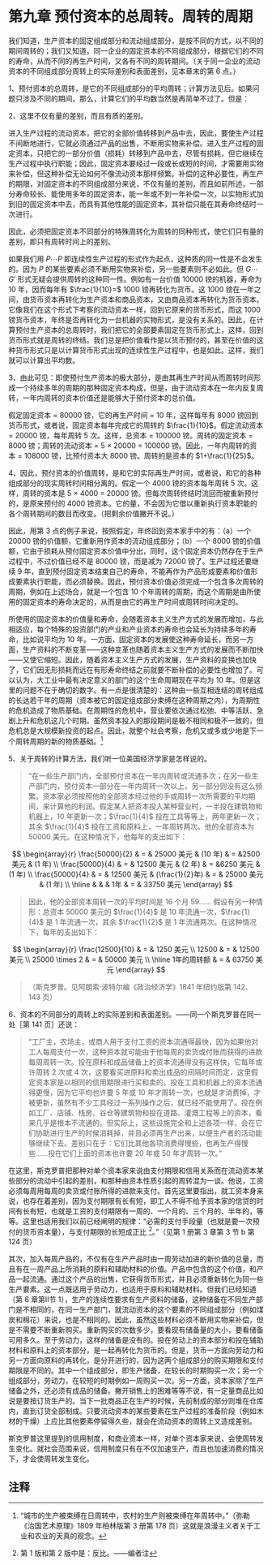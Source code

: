 <div class="annotate" markdown>

# 第九章 预付资本的总周转。周转的周期

我们知道，生产资本的固定组成部分和流动组成部分，是按不同的方式，以不同的期间周转的；我们又知道，同一企业的固定资本的不同组成部分，根据它们的不同的寿命，从而不同的再生产时间，又各有不同的周转期间。（关于同一企业的流动资本的不同组成部分周转上的实际差别和表面差别，见本章末的第 6 点。）

1、预付资本的总周转，是它的不同组成部分的平均周转；计算方法见后。如果问题只涉及不同的期间，那么，计算它们的平均数当然是再简单不过了。但是：

2、这里不仅有量的差别，而且有质的差别。

进入生产过程的流动资本，把它的全部价值转移到产品中去，因此，要使生产过程不间断地进行，它就必须通过产品的出售，不断用实物来补偿。进入生产过程的固定资本，只把它的一部分价值（损耗）转移到产品中去，尽管有损耗，但它继续在生产过程中执行职能；因此，固定资本要经过一段或长或短的时间，才需要用实物来补偿，但这种补偿无论如何不像流动资本那样频繁。补偿的这种必要性，再生产的期限，对固定资本的不同组成部分来说，不仅有量的差别，而且如前所述，一部分寿命较长、能使用多年的固定资本，能一年或不到一年补偿一次，以实物形式加到旧的固定资本中去，而具有其他性能的固定资本，其补偿只能在其寿命终结时一次进行。

因此，必须把固定资本不同部分的特殊周转化为周转的同种形式，使它们只有量的差别，即只有周转时间上的差别。

如果我们用 $P \cdots P$ 即连续性生产过程的形式作为起点，这种质的同一性是不会发生的。因为 $P$ 的某些要素必须不断用实物来补偿，另一些要素则不必如此。但 $G \cdots G'$ 形式无疑会提供周转的这种同一性。例如有一台价值 10000 镑的机器，寿命为 10 年，因而每年有 $\frac{1}{10}=$ 1000 镑再转化为货币。这 1000 镑在一年之间，由货币资本再转化为生产资本和商品资本，又由商品资本再转化为货币资本。它像我们在这个形式下考察的流动资本一样，回到它原来的货币形式，而这 1000 镑货币资本，年终是否再转化为一台机器的实物形式，是没有关系的。因此，在计算预付生产资本的总周转时，我们把它的全部要素固定在货币形式上，这样，回到货币形式就是周转的终结。我们总是把价值看作是以货币预付的，甚至在价值的这种货币形式只是以计算货币形式出现的连续性生产过程中，也是如此。这样，我们就可以计算出平均数。

3、由此可见：即使预付生产资本的极大部分，是由其再生产时间从而周转时间形成一个持续多年的周期的那种固定资本构成，但是，由于流动资本在一年内反复周转，一年内周转的资本价值还是能够大于预付资本的总价值。

假定固定资本 $=$ 80000 镑，它的再生产时间 $=$ 10 年，这样每年有 8000 镑回到货币形式，或者说，固定资本每年完成它的周转的 $\frac{1}{10}$。假定流动资本 $=$ 20000 镑，每年周转 5 次。这样，总资本 $=$ 100000 镑。周转的固定资本 $=$ 8000 镑；周转的流动资本 $=$ 5 $\times$ 20000 $=$ 100000 镑。因此，一年内周转的资本 $=$ 108000 镑，比预付资本大 8000 镑。周转的是资本的 $1+\frac{1}{25}$。

4、因此，预付资本的价值周转，是和它的实际再生产时间，或者说，和它的各种组成部分的现实周转时间相分离的。假定一个 4000 镑的资本每年周转 5 次。这样，周转的资本是 5 $\times$ 4000 $=$ 20000 镑。但每次周转终结时流回而被重新预付的，是原来预付的 4000 镑资本。它的量，不会因为它借以重新执行资本职能的各个周转期间的数目而改变。（把剩余价值撇开不说。）

因此，用第 3 点的例子来说，按照假定，年终回到资本家手中的有：（a）一个 20000 镑的价值额，它重新用作资本的流动组成部分；（b）一个 8000 镑的价值额，它由于损耗从预付固定资本价值中分出，同时，这个固定资本仍然存在于生产过程中，不过价值已经不是 80000 镑，而是减为 72000 镑了。生产过程还要继续 9 年，直到预付固定资本结束自己的寿命，不能再作为产品形成要素和价值形成要素执行职能，而必须替换。因此，预付资本价值必须完成一个包含多次周转的周期，例如在上述场合，就是一个包含 10 个年周转的周期，而这个周期是由所使用的固定资本的寿命决定的，从而是由它的再生产时间或周转时间决定的。

所使用的固定资本的价值量和寿命，会随着资本主义生产方式的发展而增加，与此相适应，每个特殊的投资部门的产业和产业资本的寿命也会延长为持续多年的寿命，比如说平均为 10 年。一方面，固定资本的发展使这种寿命延长，而另一方面，生产资料的不断变革——这种变革也随着资本主义生产方式的发展而不断加快——又使它缩短。因此，随着资本主义生产方式的发展，生产资料的变换也加快了，它们因无形损耗而远在有形寿命终结之前就要不断补偿的必要性也增加了。可以认为，大工业中最有决定意义的部门的这个生命周期现在平均为 10 年。但是这里的问题不在于确切的数字。有一点是很清楚的：这种由一些互相连结的周转组成的长达若干年的周期（资本被它的固定组成部分束缚在这种周期之内），为周期性的危机造成了物质基础。在周期性的危机中，营业要依次通过松弛、中等活跃、急剧上升和危机这几个时期。虽然资本投入的那段期间是极不相同和极不一致的，但危机总是大规模新投资的起点。因此，就整个社会考察，危机又或多或少地是下一个周转周期的新的物质基础。[^1]

5、关于周转的计算方法，我们听一位美国经济学家是怎样说的。

> “在一些生产部门内，全部预付资本在一年内周转或流通多次；在另一些生产部门内，预付资本一部分在一年内周转一次以上，另一部分则没有这么频繁。资本家必须按照他的全部资本经过他的手或周转一次所需要的平均期间，来计算他的利润。假定某人把资本投入某种营业时，一半投在建筑物和机器上，10 年更新一次；$\frac{1}{4}$ 投在工具等等上，两年更新一次；其余 $\frac{1}{4}$ 投在工资和原料上，一年周转两次。他的全部资本为 50000 美元。在这种情况下，他每年的支出如下：

$$
\begin{array}{r}
    \frac{50000}{2} & = & 25000 美元 & (10 年) & = &2500 美元 & (1 年) \\
    \frac{50000}{4} & = & 12500 美元 & (2 年) & = &6250 美元 & (1 年) \\
    \frac{50000}{4} & = & 12500 美元 & (\frac{1}{2}年) & = & 25000 美元 & (1 年) \\
    \hline
    & & & 1年 & = & 33750 美元
\end{array}
$$

> 因此，他的全部资本周转一次的平均时间是 16 个月 59…… 假设有另一种情形：总资本 50000 美元的 $\frac{1}{4}$ 是 10 年流通一次，$\frac{1}{4}$ 是 1 年流通一次，其余 $\frac{1}{2}$ 是 1 年流通两次。在这种情况下，每年的支出如下：

$$
\begin{array}{r}
    \frac{12500}{10} & = & 1250 美元  \\
    12500 & = & 12500 美元 \\
    25000 \times 2 & = & 50000 美元 \\
    \hline
    1年的周转额 & = & 63750 美元
\end{array}
$$

> （斯克罗普。见阿朗索·波特尔编《政治经济学》1841 年纽约版第 142、143 页）

6、资本的不同部分的周转上的实际差别和表面差别。——同一个斯克罗普在同一处［第 141 页］还说：

> “工厂主，农场主，或商人用于支付工资的资本流通得最快，因为如果他对工人每周支付一次，这种资本就可能由于他每周的卖货或付账而获得的进款每周周转一次。投在原料和成品储备上的资本流通得没有这样快，它每年或许周转 2 次或 4 次，这要看买进原料和卖出成品的间隔时间而定，这里假定资本家是以相同的信用期限进行买和卖的。投在工具和机器上的资本流通得更慢，因为它平均也许要 5 年或 10 年才周转一次，也就是才消费掉，才被更新，虽然有不少工具经过一系列操作之后，就已经不能使用了。投在例如工厂、店铺、栈房、谷仓等建筑物和投在道路、灌溉工程等上的资本，看来几乎是根本不流通的。但实际上，这些设施完全和上述各项一样，会在它们协助进行生产的时候消耗掉，并且必须再生产出来，以便生产者的活动能够继续下去。差别只在于：它们比其他各项消费得慢些，也再生产得慢些……投在它们上面的资本也许要 20 年或 50 年才周转一次。”

在这里，斯克罗普把那种对单个资本家来说由支付期限和信用关系而在流动资本某些部分的流动中引起的差别，和那种由资本性质引起的周转混为一谈。他说，工资必须每周用每周的卖货或付账所得的进款来支付。首先这里要指出，就工资本身来说，也存在着差别，因为支付期限有长有短，即工人不得不给予资本家的信贷的时间有长有短，也就是工资的支付期限有一周的、一个月的、三个月的、半年的，等等。这里也适用我们以前已经阐明的规律：“必需的支付手段量（也就是要一次预付的货币资本量），与支付期限的长短成正比 [^2]。”（见第 1 册第 3 章第 3 节 b 第 124 页）

其次，加入每周产品的，不仅有在生产产品时由一周劳动加进的新价值的总量，而且有在一周产品上所消耗的原料和辅助材料的价值。产品中包含的这个价值，和产品一起流通。通过这个产品的出售，它获得货币形式，并且必须重新转化为同一些生产要素。这一点既适用于劳动力，也适用于原料和辅助材料。但我们已经知道（第 6 章第Ⅱ节 1），生产的连续性要求有生产资料的储备，这种储备在不同生产部门是不相同的，在同一生产部门，就流动资本的这个要素的不同组成部分（例如煤炭和棉花）来说，也是不相同的。因此，虽然这些材料必须不断用实物来补偿，但是不需要不断重新购买。重新购买的次数多少，要看现有储备量的大小，要看储备可用多久。至于劳动力，这样的储备是没有的。投在劳动上的资本部分和投在辅助材料和原料上的资本部分，是一起再转化为货币的。但是，货币一方面向劳动力和另一方面向原料的再转化，是分开进行的，因为这两个组成部分的购买期限和支付期限是不同的。其中一个组成部分，即生产储备，在较长的时期购买一次；另一个组成部分，劳动力，在较短的时期例如一周购买一次。另一方面，资本家除了生产储备之外，还必须有成品的储备。撇开销售上的困难等等不说，有一定量商品比如说是要按订货生产的。当下一批商品正在生产的时候，先前制成的部分则堆在仓库内，直到订货全部制成。只要流动资本的某些要素在生产过程的准备阶段（例如木材的干燥）上应比其他要素停留得久些，就会在流动资本的周转上又造成差别。

斯克罗普这里提到的信用制度，和商业资本一样，对单个资本家来说，会使周转发生变化。就社会范围来说，信用制度只有在不仅加速生产，而且也加速消费的情况下，才会使周转发生变化。

## 注释

[^1]: “城市的生产被束缚在日周转中，农村的生产则被束缚在年周转中。”（弥勒《治国艺术原理》1809 年柏林版第 3 册第 178 页）这就是浪漫主义者关于工业和农业的天真的观念。

[^2]: 第 1 版和第 2 版中是：反比。——编者注

</div>